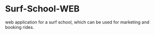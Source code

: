 # Surf-School-WEB
web application for a surf school, which can be used for marketing and booking rides.
